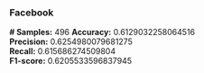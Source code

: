 ### Facebook   
**# Samples:** 496
**Accuracy:** 0.6129032258064516    
**Precision:** 0.6254980079681275   
**Recall:** 0.615686274509804   
**F1-score:** 0.6205533596837945    